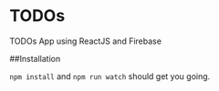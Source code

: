 # TODOs

TODOs App using ReactJS and Firebase

##Installation

`npm install` and `npm run watch` should get you going.  

